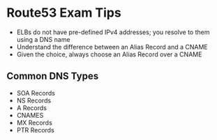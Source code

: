 # Route53 Exam Tips
* ELBs do not have pre-defined IPv4 addresses; you resolve to them using a DNS name
* Understand the difference between an Alias Record and a CNAME
* Given the choice, always choose an Alias Record over a CNAME
## Common DNS Types
* SOA Records
* NS Records
* A Records
* CNAMES
* MX Records
* PTR Records
